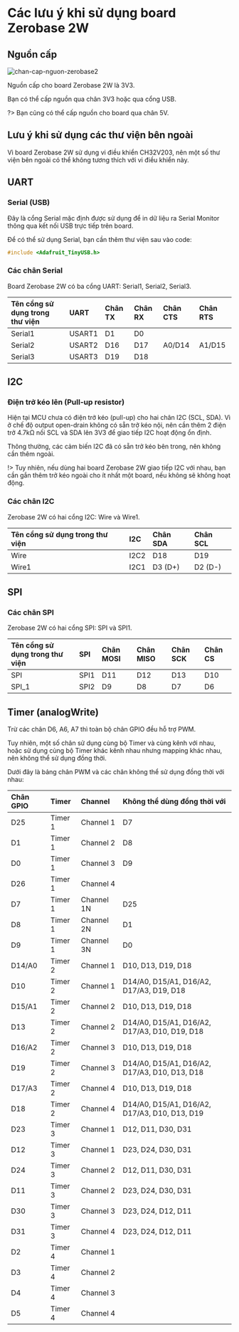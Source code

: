<br>
<br>
<br>

# Các lưu ý khi sử dụng board Zerobase 2W

## Nguồn cấp

![chan-cap-nguon-zerobase2](https://cdn.chipstack.vn/zerobase2/quickstart/chan-cap-nguon-zerobase2.png "chan-cap-nguon-zerobase2.png]")

Nguồn cấp cho board Zerobase 2W là 3V3.

Bạn có thể cấp nguồn qua chân 3V3 hoặc qua cổng USB.

?> Bạn cũng có thể cấp nguồn cho board qua chân 5V.

## Lưu ý khi sử dụng các thư viện bên ngoài

Vì board Zerobase 2W sử dụng vi điều khiển CH32V203, nên một số thư viện bên ngoài có thể không tương thích với vi điều khiển này.

## UART

### Serial (USB)

Đây là cổng Serial mặc định được sử dụng để in dữ liệu ra Serial Monitor thông qua kết nối USB trực tiếp trên board.

Để có thể sử dụng Serial, bạn cần thêm thư viện sau vào code:

 ```cpp
#include <Adafruit_TinyUSB.h>
```

### Các chân Serial

Board Zerobase 2W có ba cổng UART: Serial1, Serial2, Serial3.

| Tên cổng sử dụng trong thư viện | UART |Chân TX | Chân RX | Chân CTS | Chân RTS |
|:--|:--|:--| :--| :--| :--|
| Serial1 | USART1 | D1 | D0 |||
| Serial2 | USART2| D16 | D17 | A0/D14| A1/D15 |
| Serial3 | USART3 | D19 | D18 |||


## I2C
### Điện trở kéo lên (Pull-up resistor)

Hiện tại MCU chưa có điện trở kéo (pull-up) cho hai chân I2C (SCL, SDA). Vì ở chế độ output open-drain không có sẵn trở kéo nội, nên cần thêm 2 điện trở 4.7kΩ nối SCL và SDA lên 3V3 để giao tiếp I2C hoạt động ổn định.

Thông thường, các cảm biến I2C đã có sẵn trở kéo bên trong, nên không cần thêm ngoài.

!> Tuy nhiên, nếu dùng hai board Zerobase 2W giao tiếp I2C với nhau, bạn cần gắn thêm trở kéo ngoài cho ít nhất một board, nếu không sẽ không hoạt động.

### Các chân I2C

Zerobase 2W có hai cổng I2C: Wire và Wire1.

| Tên cổng sử dụng trong thư viện | I2C | Chân SDA | Chân SCL |
| :--|:--|:--| :--|
| Wire | I2C2 | D18 | D19 |
| Wire1 | I2C1 | D3 (D+) | D2 (D-) |

## SPI

### Các chân SPI

Zerobase 2W có hai cổng SPI: SPI và SPI1.

| Tên cổng sử dụng trong thư viện | SPI | Chân MOSI | Chân MISO | Chân SCK | Chân CS |
| :--|:--|:--| :--| :--| :--|
| SPI | SPI1 | D11 | D12 | D13 | D10 |
| SPI_1 | SPI2 | D9 | D8 | D7 | D6 |

## Timer (analogWrite)

Trừ các chân D6, A6, A7 thì toàn bộ chân GPIO đều hỗ trợ PWM.

Tuy nhiên, một số chân sử dụng cùng bộ Timer và cùng kênh với nhau, hoặc sử dụng cùng bộ Timer khác kênh nhau nhưng mapping khác nhau, nên không thể sử dụng đồng thời.

Dưới đây là bảng chân PWM và các chân không thể sử dụng đồng thời với nhau:

| Chân GPIO | Timer | Channel | Không thể dùng đồng thời với |
|:--|:--|:--|:--|
| D25 | Timer 1 | Channel 1 | D7 |
| D1 | Timer 1 | Channel 2 | D8 |
| D0 | Timer 1 | Channel 3 | D9 |
| D26 | Timer 1 | Channel 4 | |
| D7 | Timer 1 | Channel 1N | D25 |
| D8 | Timer 1 | Channel 2N | D1 |
| D9 | Timer 1 | Channel 3N | D0 |
| D14/A0 | Timer 2 | Channel 1 | D10, D13, D19, D18 |
| D10 | Timer 2 | Channel 1 | D14/A0, D15/A1, D16/A2, D17/A3, D19, D18 |
| D15/A1 | Timer 2 | Channel 2 | D10, D13, D19, D18 |
| D13 | Timer 2 | Channel 2 | D14/A0, D15/A1, D16/A2, D17/A3, D10, D19, D18 |
| D16/A2 | Timer 2 | Channel 3 | D10, D13, D19, D18 |
| D19 | Timer 2 | Channel 3 | D14/A0, D15/A1, D16/A2, D17/A3, D10, D13, D18 |
| D17/A3 | Timer 2 | Channel 4 | D10, D13, D19, D18 |
| D18 | Timer 2 | Channel 4 | D14/A0, D15/A1, D16/A2, D17/A3, D10, D13, D19 |
| D23 | Timer 3 | Channel 1 | D12, D11, D30, D31 |
| D12 | Timer 3 | Channel 1 | D23, D24, D30, D31 |
| D24 | Timer 3 | Channel 2 | D12, D11, D30, D31 |
| D11 | Timer 3 | Channel 2 | D23, D24, D30, D31 |
| D30 | Timer 3 | Channel 3 | D23, D24, D12, D11 |
| D31 | Timer 3 | Channel 4 | D23, D24, D12, D11 |
| D2 | Timer 4 | Channel 1 | |
| D3 | Timer 4 | Channel 2 | |
| D4 | Timer 4 | Channel 3 | |
| D5 | Timer 4 | Channel 4 | |